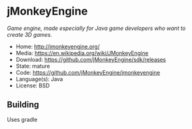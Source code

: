 # jMonkeyEngine

_Game engine, made especially for Java game developers who want to create 3D games._

- Home: http://jmonkeyengine.org/
- Media: https://en.wikipedia.org/wiki/JMonkeyEngine
- Download: https://github.com/jMonkeyEngine/sdk/releases
- State: mature
- Code: https://github.com/jMonkeyEngine/jmonkeyengine
- Language(s): Java
- License: BSD

## Building

Uses gradle

